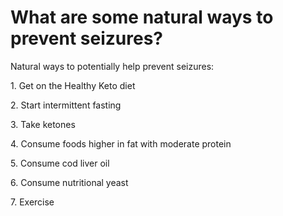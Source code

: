 # What are some natural ways to prevent seizures?

Natural ways to potentially help prevent seizures:

1\. Get on the Healthy Keto diet

2\. Start intermittent fasting

3\. Take ketones

4\. Consume foods higher in fat with moderate protein

5\. Consume cod liver oil

6\. Consume nutritional yeast

7\. Exercise